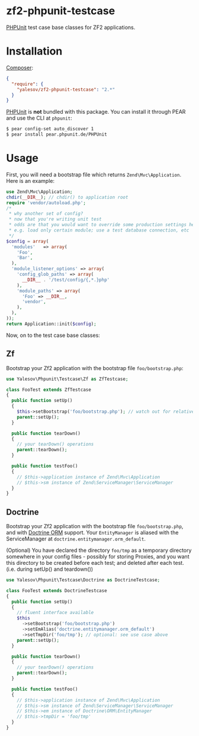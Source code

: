 # zf2-phpunit-testcase

[PHPUnit](http://phpunit.de/) test case base classes for ZF2 applications.

# Installation

[Composer](http://getcomposer.org/):

```json
{
  "require": {
    "yalesov/zf2-phpunit-testcase": "2.*"
  }
}
```

[PHPUnit](http://phpunit.de/) is **not** bundled with this package. You can install it through PEAR and use the CLI at `phpunit`:

```sh
$ pear config-set auto_discover 1
$ pear install pear.phpunit.de/PHPUnit
```

# Usage

First, you will need a bootstrap file which returns  `Zend\Mvc\Application`. Here is an example:

```php
use Zend\Mvc\Application;
chdir(__DIR__); // chdir() to application root
require 'vendor/autoload.php';
/*
 * why another set of config?
 * now that you're writing unit test
 * odds are that you would want to override some production settings here,
 * e.g. load only certain module; use a test database connection, etc
 */
$config = array(
  'modules'   => array(
    'Foo',
    'Bar',
  ),
  'module_listener_options' => array(
    'config_glob_paths' => array(
      __DIR__ . '/test/config/{,*.}php'
    ),
    'module_paths' => array(
      'Foo' => __DIR__,
      'vendor',
    ),
  ),
));
return Application::init($config);
```

Now, on to the test case base classes:

## Zf

Bootstrap your Zf2 application with the bootstrap file `foo/bootstrap.php`:

```php
use Yalesov\Phpunit\Testcase\Zf as ZfTestcase;

class FooTest extends ZfTestcase
{
  public function setUp()
  {
    $this->setBootstrap('foo/bootstrap.php'); // watch out for relative dirs! - use __DIR__ if needed
    parent::setUp();
  }

  public function tearDown()
  {
    // your tearDown() operations
    parent::tearDown();
  }

  public function testFoo()
  {
    // $this->application instance of Zend\Mvc\Application
    // $this->sm instance of Zend\ServiceManager\ServiceManager
  }
}
```

## Doctrine

Bootstrap your Zf2 application with the bootstrap file `foo/bootstrap.php`, and with [Doctrine ORM](http://www.doctrine-project.org/projects/orm.html) support. Your `EntityManager` is aliased with the ServiceManager at `doctrine.entitymanager.orm_default`.

(Optional) You have declared the directory `foo/tmp` as a temporary directory somewhere in your config files - possibly for storing Proxies, and you want this directory to be created before each test; and deleted after each test. (i.e. during setUp() and teardown())

```php
use Yalesov\Phpunit\Testcase\Doctrine as DoctrineTestcase;

class FooTest extends DoctrineTestcase
{
  public function setUp()
  {
    // fluent interface available
    $this
      ->setBootstrap('foo/bootstrap.php')
      ->setEmAlias('doctrine.entitymanager.orm_default')
      ->setTmpDir('foo/tmp'); // optional: see use case above
    parent::setUp();
  }

  public function tearDown()
  {
    // your tearDown() operations
    parent::tearDown();
  }

  public function testFoo()
  {
    // $this->application instance of Zend\Mvc\Application
    // $this->sm instance of Zend\ServiceManager\ServiceManager
    // $this->em instance of Doctrine\ORM\EntityManager
    // $this->tmpDir = 'foo/tmp'
  }
}
```
